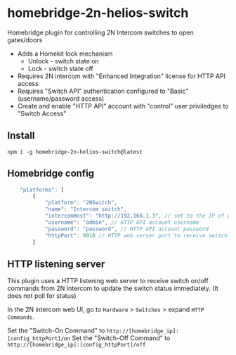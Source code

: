 # homebridge-2n-helios-switch
 Homebridge plugin for controlling 2N Intercom switches to open gates/doors
 
- Adds a Homekit lock mechanism
  - Unlock - switch state on
  - Lock - switch state off
- Requires 2N intercom with "Enhanced Integration" license for HTTP API access
- Requires "Switch API" authentication configured to "Basic" (username/password access)
- Create and enable "HTTP API" account with "control" user priviledges to "Switch Access"

## Install

```
npm i -g homebridge-2n-helios-switch@latest
```

## Homebridge config

```javascript
    "platforms": [
        {
            "platform": "2NSwitch",
            "name": "Intercom switch",
            "intercomHost": "http://192.168.1.3", // set to the IP of your 2N intercom
            "username": "admin", // HTTP API account username
            "password": "password", // HTTP API account password
            "httpPort": 9010 // HTTP web server port to receive switch-on/off commands from the 2N intercom
        }
```

## HTTP listening server
This plugin uses a HTTP listening web server to receive switch on/off commands from 2N Intercom to update the switch status immediately. (It does not poll for status)

In the 2N intercom web UI, go to `Hardware` > `Switches` > expand `HTTP Commands`.

Set the "Switch-On Command" to `http://[homebridge_ip]:[config_httpPort]/on`
Set the "Switch-Off Command" to `http://[homebridge_ip]:[config_httpPort]/off`

